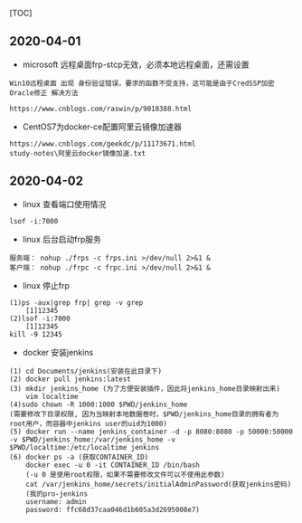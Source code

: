 [TOC]

## 2020-04-01

*  microsoft 远程桌面frp-stcp无效，必须本地远程桌面，还需设置
```
Win10远程桌面 出现 身份验证错误，要求的函数不受支持，这可能是由于CredSSP加密Oracle修正 解决方法

https://www.cnblogs.com/raswin/p/9018388.html
```

*  CentOS7为docker-ce配置阿里云镜像加速器
```
https://www.cnblogs.com/geekdc/p/11173671.html
study-notes\阿里云docker镜像加速.txt
```

## 2020-04-02

* linux 查看端口使用情况
```
lsof -i:7000
```

* linux 后台启动frp服务
```
服务端： nohup ./frps -c frps.ini >/dev/null 2>&1 &
客户端： nohup ./frpc -c frpc.ini >/dev/null 2>&1 &
```

* linux 停止frp
```
(1)ps -aux|grep frp| grep -v grep
	[1]12345
(2)lsof -i:7000
	[1]12345
kill -9 12345
```

* docker 安装jenkins
```
(1) cd Documents/jenkins(安装在此目录下)
(2) docker pull jenkins:latest
(3) mkdir jenkins_home (为了方便安装插件，因此将jenkins_home目录映射出来)
	vim localtime
(4)sudo chown -R 1000:1000 $PWD/jenkins_home
(需要修改下目录权限, 因为当映射本地数据卷时，$PWD/jenkins_home目录的拥有者为root用户，而容器中jenkins user的uid为1000)
(5) docker run --name jenkins_container -d -p 8080:8080 -p 50000:50000 -v $PWD/jenkins_home:/var/jenkins_home -v $PWD/localtime:/etc/localtime jenkins
(6) docker ps -a (获取CONTAINER_ID)
	docker exec -u 0 -it CONTAINER_ID /bin/bash
	(-u 0 是使用root权限，如果不需要修改文件可以不使用此参数)
	cat /var/jenkins_home/secrets/initialAdminPassword(获取jenkins密码)
	(我的pro-jenkins
	username: admin
	password: ffc68d37caa046d1b605a3d2695008e7)
```
